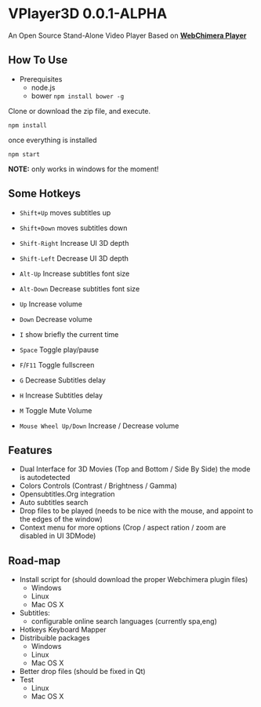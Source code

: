 VPlayer3D 0.0.1-ALPHA
==============

An Open Source Stand-Alone Video Player Based on <b><a href="http://www.webchimera.org/" target="_blank">WebChimera Player</a></b>

## How To Use
- Prerequisites
    - node.js
    - bower ```npm install bower -g```

Clone or download the zip file, and execute.

```npm install```

once everything is installed

```npm start```

**NOTE:** only works in windows for the moment!

## Some Hotkeys

- ```Shift+Up``` moves subtitles up
- ```Shift+Down``` moves subtitles down
- ```Shift-Right``` Increase UI 3D depth
- ```Shift-Left``` Decrease UI 3D depth
- ```Alt-Up``` Increase subtitles font size
- ```Alt-Down``` Decrease subtitles font size
- ```Up``` Increase volume
- ```Down``` Decrease volume
- ```I``` show briefly the current time
- ```Space``` Toggle play/pause
- ```F```/```F11``` Toggle fullscreen
- ```G``` Decrease Subtitles delay
- ```H``` Increase Subtitles delay
- ```M``` Toggle Mute Volume

- ```Mouse Wheel Up/Down``` Increase / Decrease volume

## Features
- Dual Interface for 3D Movies (Top and Bottom / Side By Side) the mode is autodetected
- Colors Controls (Contrast / Brightness / Gamma)
- Opensubtitles.Org integration
- Auto subtitles search
- Drop files to be played (needs to be nice with the mouse, and appoint to the edges of the window)
- Context menu for more options (Crop / aspect ration / zoom are disabled in UI 3DMode)

## Road-map
- Install script for (should download the proper Webchimera plugin files)
    - Windows
    - Linux
    - Mac OS X
- Subtitles:
    - configurable online search languages (currently spa,eng)
- Hotkeys Keyboard Mapper
- Distribuible packages
    - Windows
    - Linux
    - Mac OS X
- Better drop files (should be fixed in Qt)
- Test
    - Linux
    - Mac OS X